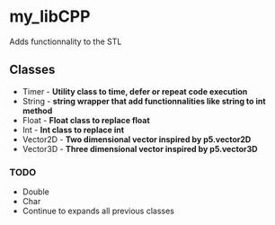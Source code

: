 # my_libCPP

Adds functionnality to the STL

## Classes

* Timer - **Utility class to time, defer or repeat code execution**
* String - **string wrapper that add functionnalities like string to int method**
* Float - **Float class to replace float**
* Int - **Int class to replace int**
* Vector2D - **Two dimensional vector inspired by p5.vector2D**
* Vector3D - **Three dimensional vector inspired by p5.vector3D**

### TODO

* Double
* Char
* Continue to expands all previous classes
